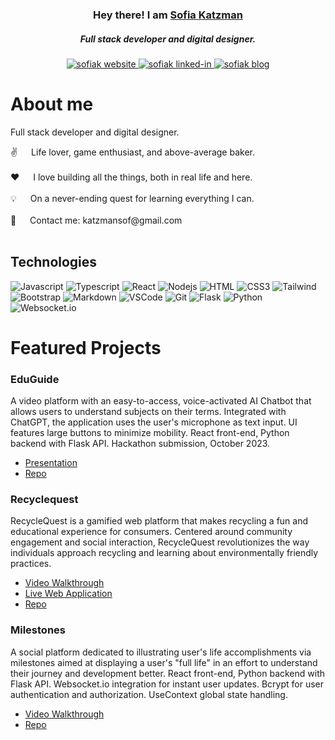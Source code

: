 <!-- Intro  -->
<h3 align="center">
  Hey there! I am
    <b><a target="_blank" href="https://www.sofiakatzman.dev/">Sofia Katzman</a></b>
</h3>

<h5 align="center">
Full stack developer and digital designer. 
</h5>

<p align="center">
  <a href="https://www.sofiakatzman.dev/" target="blank">
    <img src="https://img.shields.io/badge/Website-DC143C?style=for-the-badge&logo=heroku&logoColor=white" alt="sofiak website" />
  </a>
  <a href="https://linkedin.com/in/sofia-katzman" target="_blank">
    <img src="https://img.shields.io/badge/LinkedIn-0077B5?style=for-the-badge&logo=linkedin&logoColor=white" alt="sofiak linked-in"/>
  </a>
  <a href="https://medium.com/@katzmansof" target="_blank">
    <img src="https://img.shields.io/badge/medium-0A0A0A?style=for-the-badge&logo=medium&logoColor=white" alt="sofiak blog" />
  </a>
</p>


<!-- About Section -->
# About me
Full stack developer and digital designer. 
<p>
  ✌️ &emsp; Life lover, game enthusiast, and above-average baker.<br/><br/>
  ❤️ &emsp; I love building all the things, both in real life and here.<br/><br/>
  💡 &emsp; On a never-ending quest for learning everything I can. <br/><br/>
  📧 &emsp; Contact me: katzmansof@gmail.com<br/><br/>
</p>


## Technologies

![Javascript](https://img.shields.io/badge/Javascript-F0DB4F?style=for-the-badge&labelColor=black&logo=javascript&logoColor=F0DB4F)
![Typescript](https://img.shields.io/badge/Typescript-FFFFFF?style=for-the-badge&labelColor=black&logo=typescript&logoColor=2F73C0)
![React](https://img.shields.io/badge/-React-61DBFB?style=for-the-badge&labelColor=black&logo=react&logoColor=61DBFB)
![Nodejs](https://img.shields.io/badge/Nodejs-3C873A?style=for-the-badge&labelColor=black&logo=node.js&logoColor=3C873A)
![HTML](https://img.shields.io/badge/HTML5-E34F26?style=for-the-badge&logo=html5&logoColor=white)
![CSS3](https://img.shields.io/badge/CSS3-1572B6?style=for-the-badge&logo=css3&logoColor=white)
![Tailwind](https://img.shields.io/badge/Tailwind_CSS-092749?style=for-the-badge&logo=tailwindcss&logoColor=06B6D4&labelColor=000000)
![Bootstrap](https://img.shields.io/badge/Bootstrap-563D7C?style=for-the-badge&logo=bootstrap&logoColor=white)
![Markdown](https://img.shields.io/badge/Markdown-000000?style=for-the-badge&logo=markdown&logoColor=white)
![VSCode](https://img.shields.io/badge/Visual_Studio-0078d7?style=for-the-badge&logo=visual%20studio&logoColor=white)
![Git](https://img.shields.io/badge/Git-blue?style=for-the-badge&logo=git&logoColor=black)
![Flask](https://img.shields.io/badge/Flask-black?style=for-the-badge&logo=Flask&logoColor=white)
![Python](https://img.shields.io/badge/Python-blue?style=for-the-badge&logo=Python&logoColor=yellow)
![Websocket.io](https://img.shields.io/badge/Websocket.io-pink?style=for-the-badge&logo=Websocket.io&logoColor=white)

<!-- Featured Project Section -->

# Featured Projects

### EduGuide
A video platform with an easy-to-access, voice-activated AI Chatbot that allows users to understand subjects on their terms. Integrated with ChatGPT, the application uses the user's microphone as text input. UI features large buttons to minimize mobility. React front-end, Python backend with Flask API. Hackathon submission, October 2023.

- [Presentation](https://docs.google.com/presentation/d/1q95mb1ZPynX8nZMZ0KF7fxg3qIKmwwKjiNtGbYZRZGc/edit?usp=sharing)
- [Repo](https://github.com/sofiakatzman/Team3-Hacktember2023)

### Recyclequest
RecycleQuest is a gamified web platform that makes recycling a fun and educational experience for consumers. Centered around community engagement and social interaction, RecycleQuest revolutionizes the way individuals approach recycling and learning about environmentally friendly practices.

- [Video Walkthrough](https://youtu.be/X9x1nlTRcv0)
- [Live Web Application](https://ruby-rails-blazer-part-ii.onrender.com/)
- [Repo](https://github.com/sofiakatzman/RecycleQuest)

### Milestones
A social platform dedicated to illustrating user's life accomplishments via milestones aimed at displaying a user's "full life" in an effort to understand their journey and development better. React front-end, Python backend with Flask API. Websocket.io integration for instant user updates. Bcrypt for user authentication and authorization. UseContext global state handling.

- [Video Walkthrough](https://www.youtube.com/watch?v=23grUYcH2Qw)
- [Repo](https://github.com/sofiakatzman/Milestones.git)
